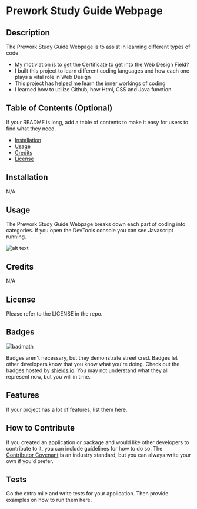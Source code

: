  # Prework Study Guide Webpage

## Description

The Prework Study Guide Webpage is to assist in learning different types of code
- My motiviation is to get the Certificate to get into the Web Design Field?
- I built this project to learn different coding languages and how each one plays a vital role in Web Design
- This project has helped me learn the inner workings of coding
- I learned how to utilize Github, how Html, CSS and Java function.

## Table of Contents (Optional)

If your README is long, add a table of contents to make it easy for users to find what they need.

- [Installation](#installation)
- [Usage](#usage)
- [Credits](#credits)
- [License](#license)

## Installation

N/A

## Usage

The Prework Study Guide Webpage breaks down each part of coding into categories. If you open the DevTools console you can see Javascript running.


![alt text](assets/images/screenshot.png)

## Credits

N/A

## License

Please refer to the LICENSE in the repo.
## Badges

![badmath](https://img.shields.io/github/languages/top/nielsenjared/badmath)

Badges aren't necessary, but they demonstrate street cred. Badges let other developers know that you know what you're doing. Check out the badges hosted by [shields.io](https://shields.io/). You may not understand what they all represent now, but you will in time.

## Features

If your project has a lot of features, list them here.

## How to Contribute

If you created an application or package and would like other developers to contribute to it, you can include guidelines for how to do so. The [Contributor Covenant](https://www.contributor-covenant.org/) is an industry standard, but you can always write your own if you'd prefer.

## Tests

Go the extra mile and write tests for your application. Then provide examples on how to run them here.